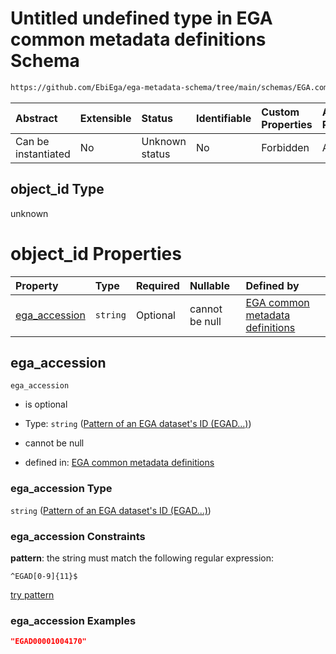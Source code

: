 # Untitled undefined type in EGA common metadata definitions Schema

```txt
https://github.com/EbiEga/ega-metadata-schema/tree/main/schemas/EGA.common-definitions.json#/definitions/object-id-and-object-type-check/anyOf/7/properties/object_id
```



| Abstract            | Extensible | Status         | Identifiable | Custom Properties | Additional Properties | Access Restrictions | Defined In                                                                                |
| :------------------ | :--------- | :------------- | :----------- | :---------------- | :-------------------- | :------------------ | :---------------------------------------------------------------------------------------- |
| Can be instantiated | No         | Unknown status | No           | Forbidden         | Allowed               | none                | [EGA.common-definitions.json*](../out/EGA.common-definitions.json "open original schema") |

## object_id Type

unknown

# object_id Properties

| Property                        | Type     | Required | Nullable       | Defined by                                                                                                                                                                                                                                                                                   |
| :------------------------------ | :------- | :------- | :------------- | :------------------------------------------------------------------------------------------------------------------------------------------------------------------------------------------------------------------------------------------------------------------------------------------- |
| [ega_accession](#ega_accession) | `string` | Optional | cannot be null | [EGA common metadata definitions](ega-12-definitions-pattern-of-an-ega-datasets-id-egad.md "https://github.com/EbiEga/ega-metadata-schema/tree/main/schemas/EGA.common-definitions.json#/definitions/object-id-and-object-type-check/anyOf/7/properties/object_id/properties/ega_accession") |

## ega_accession



`ega_accession`

*   is optional

*   Type: `string` ([Pattern of an EGA dataset's ID (EGAD...)](ega-12-definitions-pattern-of-an-ega-datasets-id-egad.md))

*   cannot be null

*   defined in: [EGA common metadata definitions](ega-12-definitions-pattern-of-an-ega-datasets-id-egad.md "https://github.com/EbiEga/ega-metadata-schema/tree/main/schemas/EGA.common-definitions.json#/definitions/object-id-and-object-type-check/anyOf/7/properties/object_id/properties/ega_accession")

### ega_accession Type

`string` ([Pattern of an EGA dataset's ID (EGAD...)](ega-12-definitions-pattern-of-an-ega-datasets-id-egad.md))

### ega_accession Constraints

**pattern**: the string must match the following regular expression: 

```regexp
^EGAD[0-9]{11}$
```

[try pattern](https://regexr.com/?expression=%5EEGAD%5B0-9%5D%7B11%7D%24 "try regular expression with regexr.com")

### ega_accession Examples

```json
"EGAD00001004170"
```
